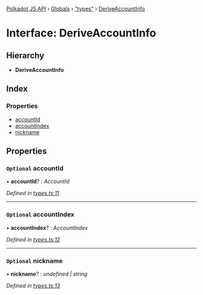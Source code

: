 [Polkadot JS API](../README.md) › [Globals](../globals.md) › ["types"](../modules/_types_.md) › [DeriveAccountInfo](_types_.deriveaccountinfo.md)

# Interface: DeriveAccountInfo

## Hierarchy

* **DeriveAccountInfo**

## Index

### Properties

* [accountId](_types_.deriveaccountinfo.md#optional-accountid)
* [accountIndex](_types_.deriveaccountinfo.md#optional-accountindex)
* [nickname](_types_.deriveaccountinfo.md#optional-nickname)

## Properties

### `Optional` accountId

• **accountId**? : *AccountId*

*Defined in [types.ts:11](https://github.com/polkadot-js/api/blob/e601ae27a1/packages/api-derive/src/types.ts#L11)*

___

### `Optional` accountIndex

• **accountIndex**? : *AccountIndex*

*Defined in [types.ts:12](https://github.com/polkadot-js/api/blob/e601ae27a1/packages/api-derive/src/types.ts#L12)*

___

### `Optional` nickname

• **nickname**? : *undefined | string*

*Defined in [types.ts:13](https://github.com/polkadot-js/api/blob/e601ae27a1/packages/api-derive/src/types.ts#L13)*
